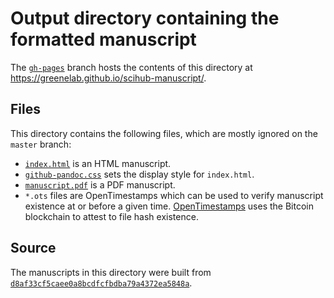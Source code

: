 # Output directory containing the formatted manuscript

The [`gh-pages`](https://github.com/greenelab/scihub-manuscript/tree/gh-pages) branch hosts the contents of this directory at https://greenelab.github.io/scihub-manuscript/.

## Files

This directory contains the following files, which are mostly ignored on the `master` branch:

+ [`index.html`](index.html) is an HTML manuscript.
+ [`github-pandoc.css`](github-pandoc.css) sets the display style for `index.html`.
+ [`manuscript.pdf`](manuscript.pdf) is a PDF manuscript.
+ `*.ots` files are OpenTimestamps which can be used to verify manuscript existence at or before a given time.
  [OpenTimestamps](opentimestamps.org) uses the Bitcoin blockchain to attest to file hash existence.

## Source

The manuscripts in this directory were built from
[`d8af33cf5caee0a8bcdfcfbdba79a4372ea5848a`](https://github.com/greenelab/scihub-manuscript/commit/d8af33cf5caee0a8bcdfcfbdba79a4372ea5848a).
